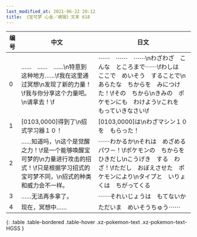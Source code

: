 ```yaml
---
last_modified_at: 2021-06-22 20:12
title: 《宝可梦 心金／魂银》文本 618
---
```

| 编号 | 中文 | 日文 |
| ---- | ---- | ---- |
| 0 | ……　……　……\n特意到这种地方……\f我在这里通过冥想\n发现了新的力量！\f我与你分享这个力量吧。\n请拿去！\f | ⋯⋯　⋯⋯　⋯⋯\nわざわざ　こんな　ところまで⋯⋯\fわしは　ここで　めいそう　することで\nあらたな　ちからを　みにつけた！\fその　ちから\nきみの　ポケモンにも　わけよう\rこれを　もっていきなさい\f |
| 1 | [0103,0000]得到了\n招式学习器１０！ | [0103,0000]は\nわざマシン１０を　もらった！ |
| 2 | ……知道吗，\n这个是觉醒之力！\f是一个能够唤醒宝可梦的\n力量进行攻击的招式！\f只是根据学习招式的宝可梦不同，\n招式的种类和威力会不一样。 | ⋯⋯わかるか\nそれは　めざめるパワ－！\fポケモンの　ちからを　ひきだし\nこうげき　する　わざ！\fただし　おぼえさせた　ポケモンにより\nタイプと　いりょくは　ちがってくる |
| 3 | ……无法再多拿了。 | ⋯⋯それいじょうは　もてないか |
| 4 | 现在，冥想中…… | ただいま　めいそうちゅう⋯⋯ |
{: .table .table-bordered .table-hover .xz-pokemon-text .xz-pokemon-text-HGSS }